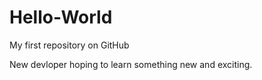 # Hello-World
My first repository on GitHub

New devloper hoping to learn something new and exciting.
